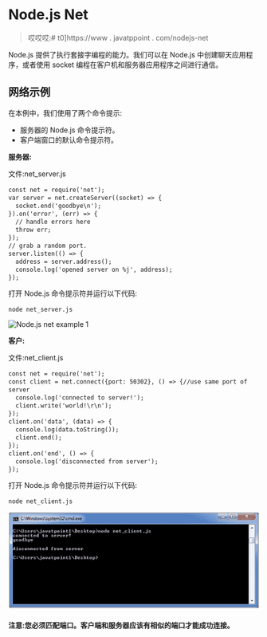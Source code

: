 # Node.js Net

> 哎哎哎:# t0]https://www . javatppoint . com/nodejs-net

Node.js 提供了执行套接字编程的能力。我们可以在 Node.js 中创建聊天应用程序，或者使用 socket 编程在客户机和服务器应用程序之间进行通信。

## 网络示例

在本例中，我们使用了两个命令提示:

*   服务器的 Node.js 命令提示符。
*   客户端窗口的默认命令提示符。

**服务器:**

文件:net_server.js

```
const net = require('net');
var server = net.createServer((socket) => {
  socket.end('goodbye\n');
}).on('error', (err) => {
  // handle errors here
  throw err;
});
// grab a random port.
server.listen(() => {
  address = server.address();
  console.log('opened server on %j', address);
});

```

打开 Node.js 命令提示符并运行以下代码:

```
node net_server.js

```

![Node.js net example 1](img/32661d0a6a8f6db840d25191bd32a045.png)

**客户:**

文件:net_client.js

```
const net = require('net');
const client = net.connect({port: 50302}, () => {//use same port of server
  console.log('connected to server!');
  client.write('world!\r\n');
});
client.on('data', (data) => {
  console.log(data.toString());
  client.end();
});
client.on('end', () => {
  console.log('disconnected from server');
});

```

打开 Node.js 命令提示符并运行以下代码:

```
node net_client.js

```

![Node.js net example 2](img/b8816ff930c15b8beababfc34810ad2c.png)

#### 注意:您必须匹配端口。客户端和服务器应该有相似的端口才能成功连接。